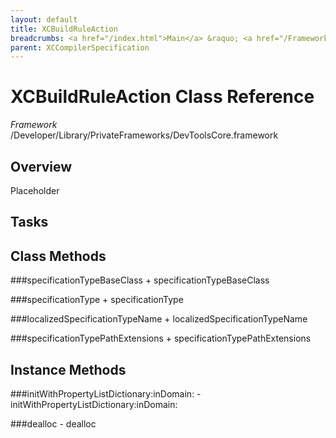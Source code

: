 ```yaml
---
layout: default
title: XCBuildRuleAction
breadcrumbs: <a href="/index.html">Main</a> &raquo; <a href="/Frameworks.html">Framework</a> &raquo; <a href="/Frameworks/DevToolsCore.html">DevToolsCore</a> &raquo; XCBuildRuleAction
parent: XCCompilerSpecification 
---
```

# XCBuildRuleAction Class Reference

*Framework* /Developer/Library/PrivateFrameworks/DevToolsCore.framework

## Overview

Placeholder

## Tasks

## Class Methods

<a name="+specificationTypeBaseClass"></a>
###specificationTypeBaseClass
    + specificationTypeBaseClass

<a name="+specificationType"></a>
###specificationType
    + specificationType

<a name="+localizedSpecificationTypeName"></a>
###localizedSpecificationTypeName
    + localizedSpecificationTypeName

<a name="+specificationTypePathExtensions"></a>
###specificationTypePathExtensions
    + specificationTypePathExtensions

## Instance Methods

<a name="-initWithPropertyListDictionary:inDomain:"></a>
###initWithPropertyListDictionary:inDomain:
    - initWithPropertyListDictionary:inDomain:

<a name="-dealloc"></a>
###dealloc
    - dealloc

